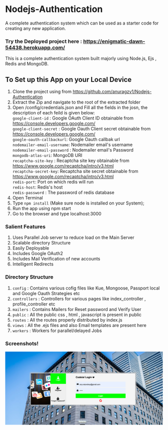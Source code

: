 # Nodejs-Authentication
A complete authentication system which can be used as a starter code for creating any
new application.

### Try the Deployed project here :  https://enigmatic-dawn-54438.herokuapp.com/

This is a complete authentication system built majorly using Node.js, Ejs , Redis and MongoDB.  
## To Set up this App on your Local Device 

1) Clone the project using from https://github.com/anuragzv1/Nodejs-Authentication
2) Extract the Zip and navigate to the root of the extracted folder
3) Open /config/credentials.json and Fill all the fields in the josn, the description of each feild is given below:  
 `google-client-id` : Google OAuth Client ID obtainable from https://console.developers.google.com/  
 `google-client-secret` : Google Oauth Client secret obtainable from https://console.developers.google.com/  
 `google-oauth-callbackurl`: Google Oauth callbak url  
 `nodemailer-email-username`: Nodemailer email's username  
 `nodemailer-email-password` : Nodemailer email's Password   
 `mongodb-atlas-uri`: MongoDB URI  
 `recaptcha-site-key` : Recaptcha site key obtainable from https://www.google.com/recaptcha/intro/v3.html  
 `recaptcha-secret-key`: Recaptcha site secret obtainable from https://www.google.com/recaptcha/intro/v3.html   
 `redis-port`: Port on which redis will run  
 `redis-host`: Redis's host  
 `redis-password` : The password of redis database  
4) Open Terminal
5) Type `npm install` (Make sure node is installed on your System);
6) Run the app using npm start
7) Go to the browser and type localhost:3000

### Salient Features

1) Uses Parallel Job server to reduce load on the Main Server
2) Scalable directory Structure
3) Easily Deployable
4) Includes Google OAuth2
5) Includes Mail Verification of new accounts
6) Intelligent Redirects

### Directory Structure

1) `config` : Contains various cofig files like Kue, Mongoose, Passport local and Google Oauth Strategies etc  
2) `controllers` : Controllers for various pages like index_controller , profile_controller etc
3) `mailers` : Contains Mailers for Reset password and Verify User
4) `public` : All the public css , html , javascript is present in public
5) `routes` : All the routes properly distributed by index.js
6) `views` : All the .ejs files and also Email templates are present here
7) `workers` : Workers for parallel/delayed Jobs 

### Screenshots!

![Homepage / login](/gitimages/login.png)



